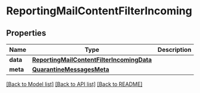 # ReportingMailContentFilterIncoming

## Properties
Name | Type | Description | Notes
------------ | ------------- | ------------- | -------------
**data** | [**ReportingMailContentFilterIncomingData**](ReportingMailContentFilterIncomingData.md) |  | [optional] 
**meta** | [**QuarantineMessagesMeta**](QuarantineMessagesMeta.md) |  | [optional] 

[[Back to Model list]](../README.md#documentation-for-models) [[Back to API list]](../README.md#documentation-for-api-endpoints) [[Back to README]](../README.md)

